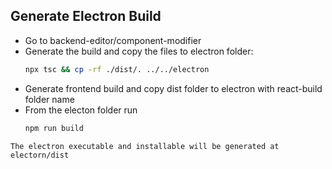 ## Generate Electron Build 
   - Go to backend-editor/component-modifier 
   - Generate the build and copy the files to electron folder:
     ```sh
     npx tsc && cp -rf ./dist/. ../../electron
     ```
   - Generate frontend build and copy dist folder to electron with react-build folder name
   - From the electon folder run 
     ```sh
     npm run build
     ```
    The electron executable and installable will be generated at electorn/dist
